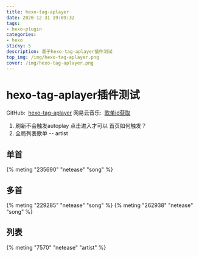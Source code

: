 ```yaml
---
title: hexo-tag-aplayer
date: 2020-12-31 19:09:32
tags:
- hexo-plugin
categories: 
- hexo
sticky: 5
description: 基于hexo-tag-aplayer插件测试
top_img: /img/hexo-tag-aplayer.png
cover: /img/hexo-tag-aplayer.png
---
```

# hexo-tag-aplayer插件测试
GitHub:&nbsp;&nbsp;[hexo-tag-aplayer](https://github.com/MoePlayer/hexo-tag-aplayer)
网易云音乐:&nbsp;&nbsp;[歌单id获取](https://music.163.com/)
1. 刷新不会触发autoplay 点击进入才可以 首页如何触发？
2. 全局列表歌单 -- artist

## 单首
<!-- {% meting "235690" "netease" "song" "autoplay" %} -->
{% meting "235690" "netease" "song" %}

## 多首
{% meting "229285" "netease" "song" %}
{% meting "262938" "netease" "song" %}

## 列表
{% meting "7570" "netease" "artist" %}
